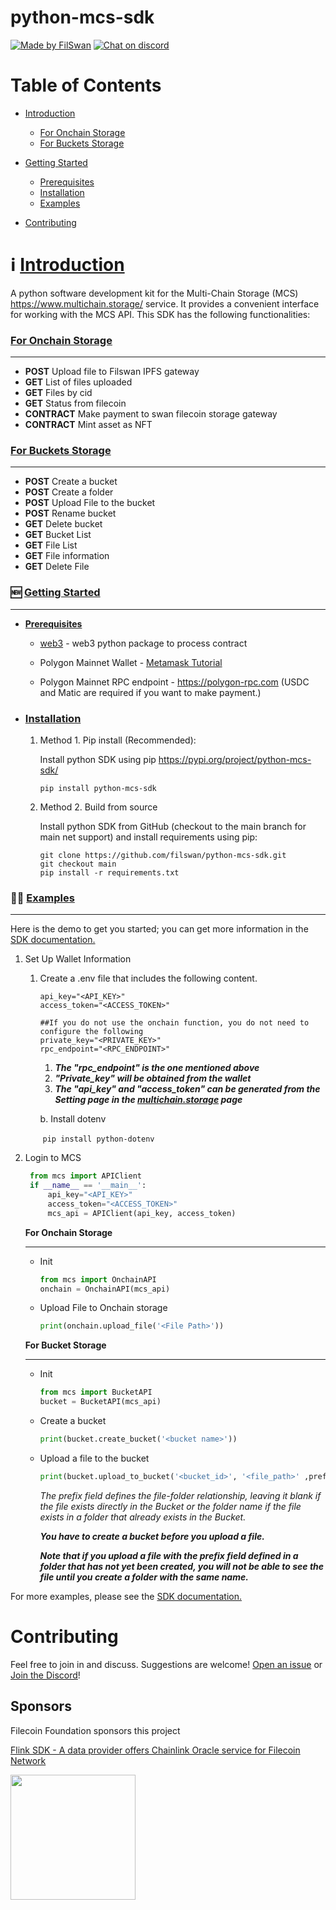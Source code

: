 # python-mcs-sdk

[![Made by FilSwan](https://img.shields.io/badge/made%20by-FilSwan-green.svg)](https://www.filswan.com/)
[![Chat on discord](https://img.shields.io/badge/join%20-discord-brightgreen.svg)](https://discord.com/invite/KKGhy8ZqzK)

# Table of Contents <!-- omit in toc -->

- [Introduction](#introduction)
  - [For Onchain Storage](#onchain)
  - [For Buckets Storage](#buckets)
  
- [Getting Started](#started)
  - [Prerequisites](#prerequisites)
  - [Installation](#installation)
  - [Examples](#examples)
- [Contributing](#contributing)

# ℹ️ [Introduction](#introduction)

A python software development kit for the Multi-Chain Storage (MCS) https://www.multichain.storage/ service. It provides a convenient interface for working with the MCS API. This SDK has the following functionalities:

### [For Onchain Storage](#onchain)

---

- **POST**    Upload file to Filswan IPFS gateway
- **GET**     List of files uploaded
- **GET**     Files by cid
- **GET**     Status from filecoin
- **CONTRACT**    Make payment to swan filecoin storage gateway
- **CONTRACT**    Mint asset as NFT

### [For Buckets Storage](#buckets)

---

* **POST** Create a bucket
* **POST** Create a folder
* **POST** Upload File to the bucket
* **POST** Rename bucket
* **GET** Delete bucket
* **GET** Bucket List
* **GET** File List
* **GET** File information
* **GET** Delete File

### 🆕 [Getting Started](#started)

---

* [**Prerequisites**](#prerequisites)

  * [web3](https://pypi.org/project/web3/) - web3 python package to process contract 

  - Polygon Mainnet Wallet - [Metamask Tutorial](https://docs.filswan.com/getting-started/beginner-walkthrough/public-testnet/setup-metamask)

  - Polygon Mainnet RPC endpoint - https://polygon-rpc.com (USDC and Matic are required if you want to make payment.)

* ### **[Installation](#installation)**

  1. Method 1. Pip install (Recommended):

      Install python SDK using pip https://pypi.org/project/python-mcs-sdk/

     ```
     pip install python-mcs-sdk
     ```

  2. Method 2. Build from source

     Install python SDK from GitHub (checkout to the main branch for main net support) and install requirements using pip:

     ```
     git clone https://github.com/filswan/python-mcs-sdk.git
     git checkout main
     pip install -r requirements.txt
     ```

### 👨‍💻 [Examples](#examples)

---

Here is the demo to get you started; you can get more information in the [SDK documentation.](https://docs.filswan.com/multi-chain-storage/developer-quickstart/sdk)

1. Set Up Wallet Information

   1. Create a .env file that includes the following content.

      ```
      api_key="<API_KEY>"
      access_token="<ACCESS_TOKEN>"
      
      ##If you do not use the onchain function, you do not need to configure the following
      private_key="<PRIVATE_KEY>"
      rpc_endpoint="<RPC_ENDPOINT>"
      ```

      1. ***The "rpc_endpoint" is the one mentioned above***
      2. ***"Private_key" will be obtained from the wallet***
      3. ***The "api_key" and "access_token" can be generated from the Setting page in the [multichain.storage](#https://www.multichain.storage/) page***

      b. Install dotenv

      ​	`pip install python-dotenv`

2. Login to MCS

   ```python
    from mcs import APIClient
    if __name__ == '__main__':
        api_key="<API_KEY>"
        access_token="<ACCESS_TOKEN>"
        mcs_api = APIClient(api_key, access_token)
   ```

   **For Onchain Storage** 

   ---

   * Init

     ```python
     from mcs import OnchainAPI
     onchain = OnchainAPI(mcs_api)
     ```

   * Upload File to Onchain storage

     ```python
     print(onchain.upload_file('<File Path>'))
     ```

   **For Bucket Storage**

   ---

   * Init

     ```python
     from mcs import BucketAPI
     bucket = BucketAPI(mcs_api)
     ```

   * Create a bucket

     ```python
     print(bucket.create_bucket('<bucket name>'))
     ```

   * Upload a file to the bucket

     ```python
     print(bucket.upload_to_bucket('<bucket_id>', '<file_path>' ,prefix=''))
     ```

     *The prefix field defines the file-folder relationship, leaving it blank if the file exists directly in the Bucket or the folder name if the file exists in a folder that already exists in the Bucket.*

     ***You have to create a bucket before you upload a file.***

     ***Note that if you upload a file with the prefix field defined in a folder that has not yet been created, you will not be able to see the file until you create a folder with the same name.***

For more examples, please see the [SDK documentation.](https://docs.filswan.com/multi-chain-storage/developer-quickstart/sdk)

# Contributing

Feel free to join in and discuss. Suggestions are welcome! [Open an issue](https://github.com/filswan/python-mcs-sdk/issues) or [Join the Discord](https://discord.com/invite/KKGhy8ZqzK)!

## Sponsors

Filecoin Foundation sponsors this project

[Flink SDK - A data provider offers Chainlink Oracle service for Filecoin Network ](https://github.com/filecoin-project/devgrants/issues/463)

<img src="https://github.com/filswan/flink/blob/main/filecoin.png" width="200">
